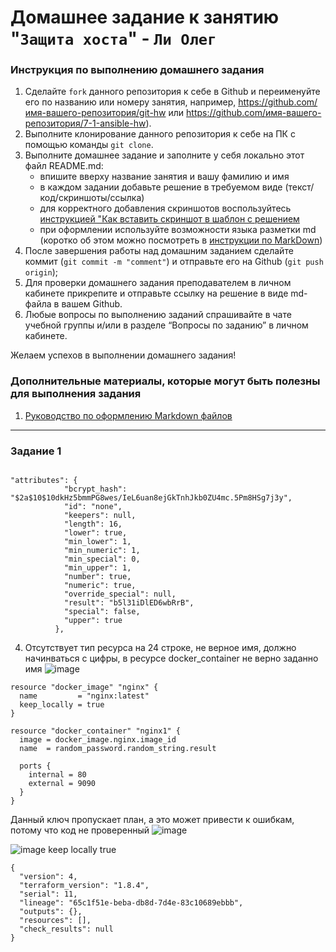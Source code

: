 # Домашнее задание к занятию "`Защита хоста`" - `Ли Олег`


### Инструкция по выполнению домашнего задания

   1. Сделайте `fork` данного репозитория к себе в Github и переименуйте его по названию или номеру занятия, например, https://github.com/имя-вашего-репозитория/git-hw или  https://github.com/имя-вашего-репозитория/7-1-ansible-hw).
   2. Выполните клонирование данного репозитория к себе на ПК с помощью команды `git clone`.
   3. Выполните домашнее задание и заполните у себя локально этот файл README.md:
      - впишите вверху название занятия и вашу фамилию и имя
      - в каждом задании добавьте решение в требуемом виде (текст/код/скриншоты/ссылка)
      - для корректного добавления скриншотов воспользуйтесь [инструкцией "Как вставить скриншот в шаблон с решением](https://github.com/netology-code/sys-pattern-homework/blob/main/screen-instruction.md)
      - при оформлении используйте возможности языка разметки md (коротко об этом можно посмотреть в [инструкции  по MarkDown](https://github.com/netology-code/sys-pattern-homework/blob/main/md-instruction.md))
   4. После завершения работы над домашним заданием сделайте коммит (`git commit -m "comment"`) и отправьте его на Github (`git push origin`);
   5. Для проверки домашнего задания преподавателем в личном кабинете прикрепите и отправьте ссылку на решение в виде md-файла в вашем Github.
   6. Любые вопросы по выполнению заданий спрашивайте в чате учебной группы и/или в разделе “Вопросы по заданию” в личном кабинете.
   
Желаем успехов в выполнении домашнего задания!
   
### Дополнительные материалы, которые могут быть полезны для выполнения задания

1. [Руководство по оформлению Markdown файлов](https://gist.github.com/Jekins/2bf2d0638163f1294637#Code)

---

### Задание 1

```

"attributes": {
            "bcrypt_hash": "$2a$10$10dkHz5bmmPG8wes/IeL6uan8ejGkTnhJkb0ZU4mc.5Pm8HSg7j3y",
            "id": "none",
            "keepers": null,
            "length": 16,
            "lower": true,
            "min_lower": 1,
            "min_numeric": 1,
            "min_special": 0,
            "min_upper": 1,
            "number": true,
            "numeric": true,
            "override_special": null,
            "result": "b5l31iDlED6wbRrB",
            "special": false,
            "upper": true
          },
```
4. Отсутствует тип ресурса на 24 строке, не верное имя, должно начинваться с цифры, в ресурсе docker_container не верно заданно имя
![image](https://github.com/user-attachments/assets/d4dd8fc2-2953-4d4e-b355-6a4f13472f97)





```
resource "docker_image" "nginx" {
  name         = "nginx:latest"
  keep_locally = true
}

resource "docker_container" "nginx1" {
  image = docker_image.nginx.image_id
  name  = random_password.random_string.result

  ports {
    internal = 80
    external = 9090
  }
}
```
Данный ключ пропускает план, а это может привести к ошибкам, потому что код не проверенный
![image](https://github.com/user-attachments/assets/5d75a291-0ef0-47ae-be41-c131fa68fb96)


![image](https://github.com/user-attachments/assets/4c83269e-e67f-401e-805b-95c9e9bf80df)
keep locally true


```
{
  "version": 4,
  "terraform_version": "1.8.4",
  "serial": 11,
  "lineage": "65c1f51e-beba-db8d-7d4e-83c10689ebbb",
  "outputs": {},
  "resources": [],
  "check_results": null
}
```






